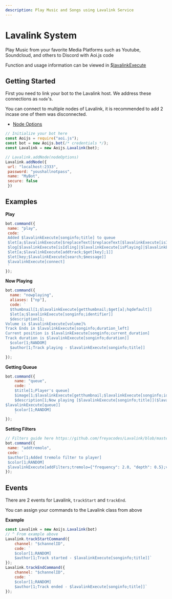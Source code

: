 ```yaml
---
description: Play Music and Songs using Lavalink Service
---
```


# Lavalink System

Play Music from your favorite Media Platforms such as Youtube, Soundcloud, and others to Discord with Aoi.js code

Function and usage information can be viewed in [$lavalinkExecute](../../../functions/usdlavalinkexecute.md)

## Getting Started

First you need to link your bot to the Lavalink host. We address these connections as `node`'s.

You can connect to multiple nodes of Lavalink, it is recommended to add 2 incase one of them was disconnected.

* [Node Options](https://xzfirzal.github.io/lavacoffee/interfaces/Utils.NodeOptions.html)

```javascript
// Initialize your bot here
const Aoijs = require("aoi.js");
const bot = new Aoijs.bot(/* credentials */);
const Lavalink = new Aoijs.Lavalink(bot);

// Lavalink.addNode(nodeOptions)
Lavalink.addNode({
 url: "localhost:2333",
 password: "youshallnotpass",
 name: "MyBot",
 secure: false
 })
```

## Examples

**Play**

```javascript
bot.command({
 name: "play",
 code: `
 Added $lavalinkExecute[songinfo;title] to queue
 $let[a;$lavalinkExecute[$replaceText[$replaceText[$lavalinkExecute[isIdling];true;play];false;volume]]]
 $log[$lavalinkExecute[isIdling]|$lavalinkExecute[isPlaying]|$lavalinkExecute[isPaused]]
 $let[a;$lavalinkExecute[addtrack;$get[key];1]]
 $let[key;$lavalinkExecute[search;$message]]
 $lavalinkExecute[connect]
 `
});
```

**Now Playing**

```javascript
bot.command({
  name: "nowplaying",
  aliases: ["np"],
  code: `
  $thumbnail[1;$lavalinkExecute[getthumbnail;$get[a];hqdefault]]
  $let[a;$lavalinkExecute[songinfo;identifier]]
  $description[1;
Volume is $lavalinkExecute[volume]%
Track Ends in $lavalinkExecute[songinfo;duration_left]
Current position is $lavalinkExecute[songinfo;current_duration]
Track duration is $lavalinkExecute[songinfo;duration]]
  $color[1;RANDOM]
  $author[1;Track playing - $lavalinkExecute[songinfo;title]]
  `
});
```

**Getting Queue**

```javascript
bot.command({
    name: "queue",
    code: `
    $title[1;Player's queue]
    $image[1;$lavalinkExecute[getthumbnail;$lavalinkExecute[songinfo;identifier];hqdefault]]
    $description[1;Now playing [$lavalinkExecute[songinfo;title]]($lavalinkExecute[songinfo;url])
$lavalinkExecute[queue]]
    $color[1;RANDOM]
    `
});
```

**Setting Filters**

```javascript
// Filters guide here https://github.com/freyacodes/Lavalink/blob/master/IMPLEMENTATION.md#using-filters
bot.command({
 name: "addtremolo",
 code: `
 $author[1;Added tremolo filter to player]
 $color[1;RANDOM]
 $lavalinkExecute[addFilters;tremolo={"frequency": 2.0, "depth": 0.5};volume=1]`
});
```

## Events

There are 2 events for Lavalink, `trackStart` and `trackEnd`.

You can assign your commands to the Lavalink class from above

**Example**

```javascript
const Lavalink = new Aoijs.Lavalink(bot)
// ^ From example above
Lavalink.trackStartCommand({
    channel: "$channelID",
    code: `
    $color[1;RANDOM]
    $author[1;Track started - $lavalinkExecute[songinfo;title]]`
});
Lavalink.trackEndCommand({
    channel: "$channelID",
    code: `
    $color[1;RANDOM]
    $author[1;Track ended - $lavalinkExecute[songinfo;title]]`
});
```
